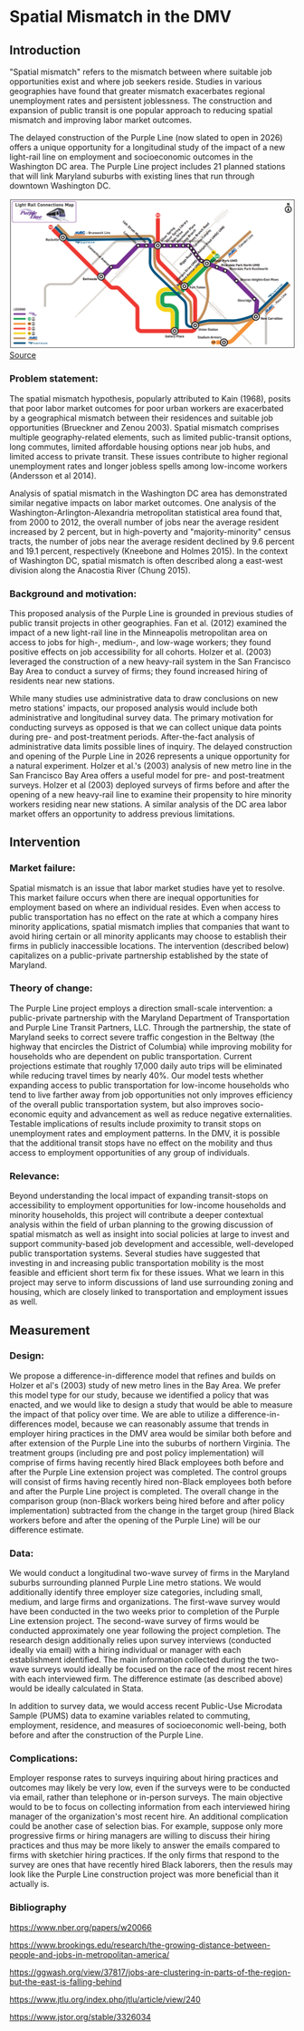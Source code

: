 # Spatial Mismatch in the DMV


## Introduction
"Spatial mismatch" refers to the mismatch between where suitable job opportunities exist and where job seekers reside. Studies in various geographies have found that greater mismatch exacerbates regional unemployment rates and persistent joblessness. The construction and expansion of public transit is one popular approach to reducing spatial mismatch and improving labor market outcomes.

The delayed construction of the  Purple Line (now slated to open in 2026) offers a unique opportunity for a longitudinal study of the impact of a new light-rail line on employment and socioeconomic outcomes in the Washington DC area. The Purple Line project includes 21 planned stations that will link Maryland suburbs with existing lines that run through downtown Washington DC.

![Model](https://github.com/gui2de/ppol768-spring23/blob/96b407efa9cda1a6abb0e7ef18b500a5fc88ffb2/Group%20Projects/group-1/img/purpe-line-map.png)
[Source](https://purplelinemd.com/about-the-project/project-maps)

### Problem statement:
The spatial mismatch hypothesis, popularly attributed to Kain (1968), posits that poor labor market outcomes for poor urban workers are exacerbated by a geographical mismatch between their residences and suitable job opportunities (Brueckner and Zenou 2003). Spatial mismatch comprises multiple geography-related elements, such as limited public-transit options, long commutes, limited affordable housing options near job hubs, and limited access to private transit. These issues contribute to higher regional unemployment rates and longer jobless spells among low-income workers (Andersson et al 2014).

Analysis of spatial mismatch in the Washington DC area has demonstrated similar negative impacts on labor market outcomes. One analysis of the Washington-Arlington-Alexandria metropolitan statistical area found that, from 2000 to 2012, the overall number of jobs near the average resident increased by 2 percent, but in high-poverty and "majority-minority" census tracts, the number of jobs near the average resident declined by 9.6 percent and 19.1 percent, respectively (Kneebone and Holmes 2015). In the context of Washington DC, spatial mismatch is often described along a east-west division along the Anacostia River (Chung 2015).

### Background and motivation:

This proposed analysis of the Purple Line is  grounded in previous studies of public transit projects in other geographies. Fan et al. (2012) examined the impact of a new light-rail line in the Minneapolis metropolitan area on access to jobs for high-, medium-, and low-wage workers; they found positive effects on job accessibility for all cohorts. Holzer et al. (2003) leveraged the construction of a new heavy-rail system in the San Francisco Bay Area to conduct a survey of firms; they found increased hiring of residents near new stations.

While many studies use administrative data to draw conclusions on new metro stations' impacts, our proposed analysis would include both administrative and longitudinal survey data. The primary motivation for conducting  surveys as opposed is that we can collect unique data points during pre- and post-treatment periods. After-the-fact analysis of administrative data limits possible lines of inquiry. The delayed construction and opening of the Purple Line in 2026 represents a unique opportunity for a natural experiment. Holzer et al.'s (2003) analysis of new metro line in the San Francisco Bay Area offers a useful model for pre- and post-treatment surveys. Holzer et al (2003) deployed surveys of firms before and after the opening of a new heavy-rail line to examine their propensity to hire minority workers residing near new stations. A similar analysis of the DC area labor market offers an opportunity to address previous limitations.

## Intervention
### Market failure:

Spatial mismatch is an issue that labor market studies have yet to resolve. This market failure occurs when there are inequal opportunities for employment based on where an individual resides. Even when access to public transportation has no effect on the rate at which a company hires minority applications, spatial mismatch implies that companies that want to avoid hiring certain or all minority applicants may choose to establish their firms in publicly inaccessible locations. The intervention (described below) capitalizes on a public-private partnership established by the state of Maryland.


### Theory of change:

The Purple Line project employs a direction small-scale intervention: a public-private partnership with the Maryland Department of Transportation and Purple Line Transit Partners, LLC. Through the partnership, the state of Maryland seeks to correct severe traffic congestion in the Beltway (the highway that encircles the District of Columbia) while improving mobility for households who are dependent on public transportation. Current projections estimate that roughly 17,000 daily auto trips will be eliminated while reducing travel times by nearly 40%. Our model tests whether expanding access to public transportation for low-income households who tend to live farther away from job opportunities not only improves efficiency of the overall public transportation system, but also improves socio-economic equity and advancement as well as reduce negative externalities. Testable implications of results include proximity to transit stops on unemployment rates and employment patterns. In the DMV, it is possible that the additional transit stops have no effect on the mobility and thus access to employment opportunities of any group of individuals.

### Relevance:
Beyond understanding the local impact of expanding transit-stops on accessibility to employment opportunities for low-income households and minority households, this project will contribute a deeper contextual analysis within the field of urban planning to the growing discussion of spatial mismatch as well as insight into social policies at large to invest and support community-based job development and accessible, well-developed public transportation systems. Several studies have suggested that investing in and increasing public transportation mobility is the most feasible and efficient short term fix for these issues. What we learn in this project may serve to inform discussions of land use surrounding zoning and housing, which are closely linked to transportation and employment issues as well.


## Measurement
### Design:
We propose a difference-in-difference model that refines and builds on Holzer et al's (2003) study of new metro lines in the Bay Area. We prefer this model type for our study, because we identified a policy that was enacted, and we would like to design a study that would be able to measure the impact of that policy over time. We are able to utilize a difference-in-differences model, because we can reasonably assume that trends in employer hiring practices in the DMV area would be similar both before and after extension of the Purple Line into the suburbs of northern Virginia. The treatment groups (including pre and post policy implementation) will comprise of firms having recently hired Black employees both before and after the Purple Line extension project was completed. The control groups will consist of firms having recently hired non-Black employees both before and after the Purple Line project is completed. The overall change in the comparison group (non-Black workers being hired before and after policy implementation) subtracted from the change in the target group (hired Black workers before and after the opening of the Purple Line) will be our difference estimate.


### Data:
We would conduct a longitudinal two-wave survey of firms in the Maryland suburbs surrounding planned Purple Line metro stations. We would additionally identify three employer size categories, including small, medium, and large firms and organizations. The first-wave survey would have been conducted in the two weeks prior to completion of the Purple Line extension project. The second-wave survey of firms would be conducted approximately one year following the project completion. The research design additionally relies upon survey interviews (conducted ideally via email) with a hiring individual or manager with each establishment identified. The main information collected during the two-wave surveys would ideally be focused on the race of the most recent hires with each interviewed firm. The difference estimate (as described above) would be ideally calculated in Stata.

In addition to survey data, we would access recent Public-Use Microdata Sample (PUMS) data to examine variables related to commuting, employment, residence, and measures of socioeconomic well-being, both before and after the construction of the Purple Line.


### Complications:
Employer response rates to surveys inquiring about hiring practices and outcomes may likely be very low, even if the surveys were to be conducted via email, rather than telephone or in-person surveys. The main objective would to be to focus on collecting information from each interviewed hiring manager of the organization's most recent hire. An additional complication could be another case of selection bias. For example, suppose only more progressive firms or hiring managers are willing to discuss their hiring practices and thus may be more likely to answer the emails compared to firms with sketchier hiring practices. If the only firms that respond to the survey are ones that have recently hired Black laborers, then the resuls may look like the Purple Line construction project was more beneficial than it actually is.


### Bibliography
https://www.nber.org/papers/w20066


https://www.brookings.edu/research/the-growing-distance-between-people-and-jobs-in-metropolitan-america/


https://ggwash.org/view/37817/jobs-are-clustering-in-parts-of-the-region-but-the-east-is-falling-behind


https://www.jtlu.org/index.php/jtlu/article/view/240


https://www.jstor.org/stable/3326034
